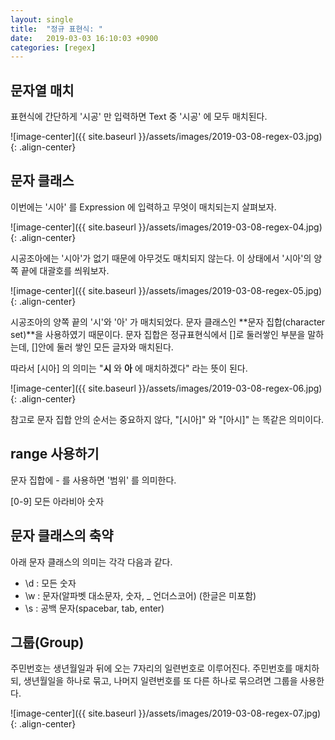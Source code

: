 ```yaml
---
layout: single
title:  "정규 표현식: "
date:   2019-03-03 16:10:03 +0900
categories: [regex]
--- 
```


## 문자열 매치
표현식에 간단하게 '시공' 만 입력하면 Text 중 '시공' 에 모두 매치된다.

![image-center]({{ site.baseurl }}/assets/images/2019-03-08-regex-03.jpg){: .align-center}


## 문자 클래스

이번에는 '시아' 를 Expression 에 입력하고 무엇이 매치되는지 살펴보자.

![image-center]({{ site.baseurl }}/assets/images/2019-03-08-regex-04.jpg){: .align-center}


시공조아에는 '시아'가 없기 때문에 아무것도 매치되지 않는다. 이 상태에서
'시아'의 양쪽 끝에 대괄호를 씌워보자. 

![image-center]({{ site.baseurl }}/assets/images/2019-03-08-regex-05.jpg){: .align-center}

시공조아의 양쪽 끝의 '시'와 '아' 가 매치되었다. 문자 클래스인 **문자 집합(character set)**을 사용하였기 때문이다.
문자 집합은 정규표현식에서 []로 둘러쌓인 부분을 말하는데, []안에 둘러 쌓인 모든 글자와
매치된다. 

따라서 [시아] 의 의미는 "**시** 와 **아** 에 매치하겠다" 라는 뜻이 된다. 

![image-center]({{ site.baseurl }}/assets/images/2019-03-08-regex-06.jpg){: .align-center}

참고로 문자 집합 안의 순서는 중요하지 않다, "[시아]" 와 "[아시]" 는 똑같은 의미이다.


## range 사용하기
문자 집합에 - 를 사용하면 '범위' 를 의미한다.

[0-9] 모든 아라비아 숫자


## 문자 클래스의 축약
아래 문자 클래스의 의미는 각각 다음과 같다.

* \d : 모든 숫자
* \w : 문자(알파벳 대소문자, 숫자, _ 언더스코어) (한글은 미포함)
* \s : 공백 문자(spacebar, tab, enter)



## 그룹(Group)

주민번호는 생년월일과 뒤에 오는 7자리의 일련번호로 이루어진다.
주민번호를 매치하되, 생년월일을 하나로 묶고, 나머지 일련번호를 또 다른 하나로
묶으려면 그룹을 사용한다.

![image-center]({{ site.baseurl }}/assets/images/2019-03-08-regex-07.jpg){: .align-center}














